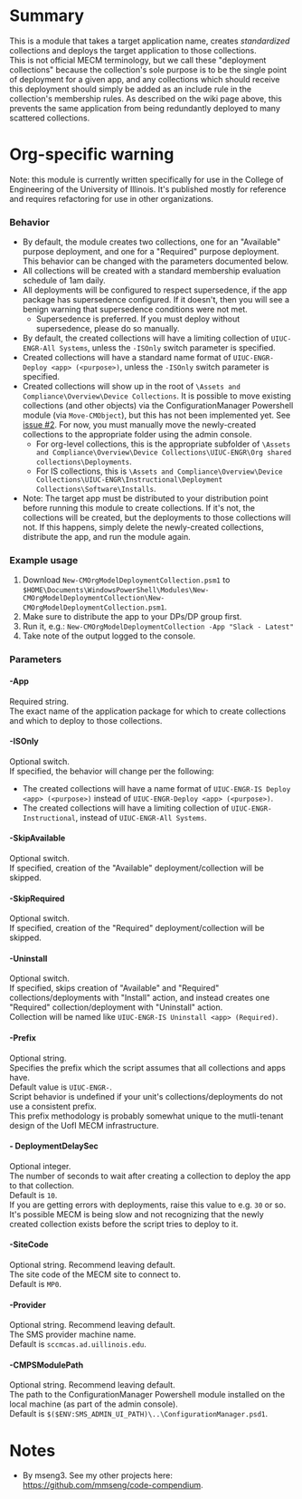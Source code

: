 # Summary

This is a module that takes a target application name, creates _standardized_ collections and deploys the target application to those collections.  
This is not official MECM terminology, but we call these "deployment collections" because the collection's sole purpose is to be the single point of deployment for a given app, and any collections which should receive this deployment should simply be added as an include rule in the collection's membership rules. As described on the wiki page above, this prevents the same application from being redundantly deployed to many scattered collections.  

# Org-specific warning
Note: this module is currently written specifically for use in the College of Engineering of the University of Illinois. It's published mostly for reference and requires refactoring for use in other organizations.  

### Behavior

- By default, the module creates two collections, one for an "Available" purpose deployment, and one for a "Required" purpose deployment. This behavior can be changed with the parameters documented below.  
- All collections will be created with a standard membership evaluation schedule of 1am daily.  
- All deployments will be configured to respect supersedence, if the app package has supersedence configured. If it doesn't, then you will see a benign warning that supersedence conditions were not met.  
  - Supersedence is preferred. If you must deploy without supersedence, please do so manually.  
- By default, the created collections will have a limiting collection of `UIUC-ENGR-All Systems`, unless the `-ISOnly` switch parameter is specified.  
- Created collections will have a standard name format of `UIUC-ENGR-Deploy <app> (<purpose>)`, unless the `-ISOnly` switch parameter is specified.  
- Created collections will show up in the root of `\Assets and Compliance\Overview\Device Collections`. It is possible to move existing collections (and other objects) via the ConfigurationManager Powershell module (via `Move-CMObject`), but this has not been implemented yet. See [issue #2](https://github.com/engrit-illinois/New-CMOrgModelDeploymentCollection/issues/2). For now, you must manually move the newly-created collections to the appropriate folder using the admin console.  
  - For org-level collections, this is the appropriate subfolder of `\Assets and Compliance\Overview\Device Collections\UIUC-ENGR\Org shared collections\Deployments`.
  - For IS collections, this is `\Assets and Compliance\Overview\Device Collections\UIUC-ENGR\Instructional\Deployment Collections\Software\Installs`.
- Note: The target app must be distributed to your distribution point before running this module to create collections. If it's not, the collections will be created, but the deployments to those collections will not. If this happens, simply delete the newly-created collections, distribute the app, and run the module again.

### Example usage

1. Download `New-CMOrgModelDeploymentCollection.psm1` to `$HOME\Documents\WindowsPowerShell\Modules\New-CMOrgModelDeploymentCollection\New-CMOrgModelDeploymentCollection.psm1`.
2. Make sure to distribute the app to your DPs/DP group first.
3. Run it, e.g.: `New-CMOrgModelDeploymentCollection -App "Slack - Latest"`
4. Take note of the output logged to the console.

### Parameters

#### -App
Required string.  
The exact name of the application package for which to create collections and which to deploy to those collections.  

#### -ISOnly
Optional switch.  
If specified, the behavior will change per the following:
- The created collections will have a name format of `UIUC-ENGR-IS Deploy <app> (<purpose>)` instead of `UIUC-ENGR-Deploy <app> (<purpose>)`.  
- The created collections will have a limiting collection of `UIUC-ENGR-Instructional`, instead of `UIUC-ENGR-All Systems`.

#### -SkipAvailable
Optional switch.  
If specified, creation of the "Available" deployment/collection will be skipped.  

#### -SkipRequired
Optional switch.  
If specified, creation of the "Required" deployment/collection will be skipped.  

#### -Uninstall
Optional switch.  
If specified, skips creation of "Available" and "Required" collections/deployments with "Install" action, and instead creates one "Required" collection/deployment with "Uninstall" action.  
Collection will be named like `UIUC-ENGR-IS Uninstall <app> (Required)`.  

#### -Prefix
Optional string.  
Specifies the prefix which the script assumes that all collections and apps have.  
Default value is `UIUC-ENGR-`.  
Script behavior is undefined if your unit's collections/deployments do not use a consistent prefix.  
This prefix methodology is probably somewhat unique to the mutli-tenant design of the UofI MECM infrastructure.  

#### - DeploymentDelaySec
Optional integer.  
The number of seconds to wait after creating a collection to deploy the app to that collection.  
Default is `10`.  
If you are getting errors with deployments, raise this value to e.g. `30` or so. It's possible MECM is being slow and not recognizing that the newly created collection exists before the script tries to deploy to it.  

#### -SiteCode
Optional string. Recommend leaving default.  
The site code of the MECM site to connect to.  
Default is `MP0`.  

#### -Provider
Optional string. Recommend leaving default.  
The SMS provider machine name.  
Default is `sccmcas.ad.uillinois.edu`.  

#### -CMPSModulePath
Optional string. Recommend leaving default.  
The path to the ConfigurationManager Powershell module installed on the local machine (as part of the admin console).  
Default is `$($ENV:SMS_ADMIN_UI_PATH)\..\ConfigurationManager.psd1`.  

# Notes
- By mseng3. See my other projects here: https://github.com/mmseng/code-compendium.
